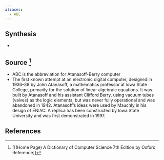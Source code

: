 ```yaml
---
aliases:
  - ABC
---
```

## Synthesis
- 
## Source [^1]
- ABC is the abbreviation for Atanasoff-Berry computer
- The first known attempt at an electronic digital computer, designed in 1936–38 by John Atanasoff, a mathematics professor at Iowa State College, primarily for the solution of linear algebraic equations. It was built by Atanasoff and his assistant Clifford Berry, using vacuum tubes (valves) as the logic elements, but was never fully operational and was abandoned in 1942. Atanasoff’s ideas were used by Mauchly in his design of ENIAC. A replica has been constructed by Iowa State University and was first demonstrated in 1997.
## References

[^1]: [[(Home Page) A Dictionary of Computer Science 7th Edition by Oxford Reference]]